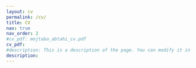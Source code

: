 ```yaml
---
layout: cv
permalink: /cv/
title: CV
nav: true
nav_order: 2
#cv_pdf: mojtaba_abtahi_cv.pdf
cv_pdf: 
#description: This is a description of the page. You can modify it in 'pages/_cv.md'. You can also change or remove the top pdf download button.
description: 
---
```

